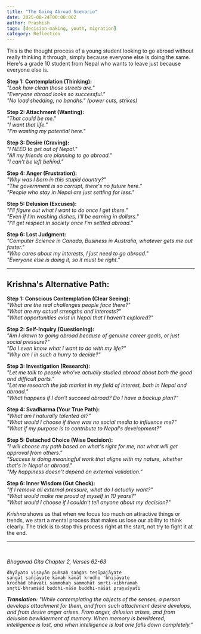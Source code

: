 ```yaml
---
title: "The Going Abroad Scenario"
date: 2025-08-24T00:00:00Z
author: Prashish
tags: [decision-making, youth, migration]
category: Reflection
---
```


This is the thought process of a young student looking to go abroad without really thinking it through, simply because everyone else is doing the same. Here's a grade 10 student from Nepal who wants to leave just because everyone else is.

__Step 1: Contemplation (Thinking):__<br>
_"Look how clean those streets are."_<br>
_"Everyone abroad looks so successful."_<br>
_"No load shedding, no bandhs." (power cuts, strikes)_<br>

__Step 2: Attachment (Wanting):__<br>
_"That could be me."_<br>
_"I want that life."_<br>
_"I'm wasting my potential here."_<br>

__Step 3: Desire (Craving):__<br>
_"I NEED to get out of Nepal."_<br>
_"All my friends are planning to go abroad."_<br>
_"I can't be left behind."_<br>

__Step 4: Anger (Frustration):__<br>
_"Why was I born in this stupid country?"_<br>
_"The government is so corrupt, there's no future here."_<br>
_"People who stay in Nepal are just settling for less."_<br>

__Step 5: Delusion (Excuses):__<br>
_"I'll figure out what I want to do once I get there."_<br>
_"Even if I'm washing dishes, I'll be earning in dollars."_<br>
_"I'll get respect in society once I'm settled abroad."_<br>

__Step 6: Lost Judgment:__<br>
_"Computer Science in Canada, Business in Australia, whatever gets me out faster."_<br>
_"Who cares about my interests, I just need to go abroad."_<br>
_"Everyone else is doing it, so it must be right."_<br>

---

## Krishna's Alternative Path:

__Step 1: Conscious Contemplation (Clear Seeing):__<br>
_"What are the real challenges people face there?"_<br>
_"What are my actual strengths and interests?"_<br>
_"What opportunities exist in Nepal that I haven't explored?"_<br>

__Step 2: Self-Inquiry (Questioning):__<br>
_"Am I drawn to going abroad because of genuine career goals, or just social pressure?"_<br>
_"Do I even know what I want to do with my life?"_<br>
_"Why am I in such a hurry to decide?"_<br>

__Step 3: Investigation (Research):__<br>
_"Let me talk to people who've actually studied abroad about both the good and difficult parts."_<br>
_"Let me research the job market in my field of interest, both in Nepal and abroad."_<br>
_"What happens if I don't succeed abroad? Do I have a backup plan?"_<br>

__Step 4: Svadharma (Your True Path):__<br>
_"What am I naturally talented at?"_<br>
_"What would I choose if there was no social media to influence me?"_<br>
_"What if my purpose is to contribute to Nepal's development?"_<br>

__Step 5: Detached Choice (Wise Decision):__<br>
_"I will choose my path based on what's right for me, not what will get approval from others."_<br>
_"Success is doing meaningful work that aligns with my nature, whether that's in Nepal or abroad."_<br>
_"My happiness doesn't depend on external validation."_<br>

__Step 6: Inner Wisdom (Gut Check):__<br>
_"If I remove all external pressure, what do I actually want?"_<br>
_"What would make me proud of myself in 10 years?"_<br>
_"What would I choose if I couldn't tell anyone about my decision?"_<br>

_Krishna_ shows us that when we focus too much on attractive things or trends, we start a mental process that makes us lose our ability to think clearly. The trick is to stop this process right at the start, not try to fight it at the end.

---
<br>

_Bhagavad Gita Chapter 2, Verses 62-63_

```
dhyāyato viṣayān puṁsaḥ saṅgas teṣūpajāyate
saṅgāt sañjāyate kāmaḥ kāmāt krodho 'bhijāyate
krodhād bhavati sammohaḥ sammohāt smṛti-vibhramaḥ
smṛti-bhraṁśād buddhi-nāśo buddhi-nāśāt praṇaśyati
```

___Translation:__
"While contemplating the objects of the senses, a person develops attachment for them, and from such attachment desire develops, and from desire anger arises. From anger, delusion arises, and from delusion bewilderment of memory. When memory is bewildered, intelligence is lost, and when intelligence is lost one falls down completely."_

